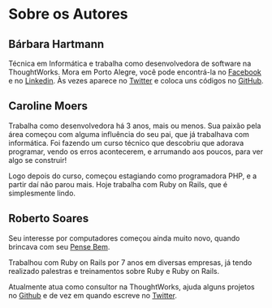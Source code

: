 # Sobre os Autores

## Bárbara Hartmann

Técnica em Informática e trabalha como desenvolvedora de software na
ThoughtWorks. Mora em Porto Alegre, você pode encontrá-la no
[Facebook](https://www.fb.com/bahartmann/) e no
[Linkedin](https://br.linkedin.com/in/b%C3%A1rbara-hartmann-3a3a0768/). Às
vezes aparece no [Twitter](https://twitter.com/bahartmann/) e coloca uns
códigos no [GitHub](https://github.com/bahartmann/).

## Caroline Moers

Trabalha como desenvolvedora há 3 anos, mais ou menos. Sua paixão pela área
começou com alguma influência do seu pai, que já trabalhava com informática.
Foi fazendo um curso técnico que descobriu que adorava programar, vendo os
erros acontecerem, e arrumando aos poucos, para ver algo se construir!

Logo depois do curso, começou estagiando como programadora PHP, e a partir daí
não parou mais. Hoje trabalha com Ruby on Rails, que é simplesmente lindo.

## Roberto Soares

Seu interesse por computadores começou ainda muito novo, quando brincava com
seu [Pense Bem](https://pt.wikipedia.org/wiki/Pense_Bem).

Trabalhou com Ruby on Rails por 7 anos em diversas empresas, já tendo
realizado palestras e treinamentos sobre Ruby e Ruby on Rails.

Atualmente atua como consultor na ThoughtWorks, ajuda alguns projetos no
[Github](https://github.com/roberto/) e de vez em quando escreve no
[Twitter](https://twitter.com/bt1/).

